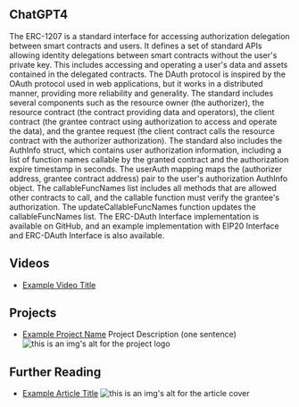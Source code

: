 ## ChatGPT4

The ERC-1207 is a standard interface for accessing authorization delegation between smart contracts and users. It defines a set of standard APIs allowing identity delegations between smart contracts without the user's private key. This includes accessing and operating a user's data and assets contained in the delegated contracts. The DAuth protocol is inspired by the OAuth protocol used in web applications, but it works in a distributed manner, providing more reliability and generality. The standard includes several components such as the resource owner (the authorizer), the resource contract (the contract providing data and operators), the client contract (the grantee contract using authorization to access and operate the data), and the grantee request (the client contract calls the resource contract with the authorizer authorization). The standard also includes the AuthInfo struct, which contains user authorization information, including a list of function names callable by the granted contract and the authorization expire timestamp in seconds. The userAuth mapping maps the (authorizer address, grantee contract address) pair to the user's authorization AuthInfo object. The callableFuncNames list includes all methods that are allowed other contracts to call, and the callable function must verify the grantee's authorization. The updateCallableFuncNames function updates the callableFuncNames list. The ERC-DAuth Interface implementation is available on GitHub, and an example implementation with EIP20 Interface and ERC-DAuth Interface is also available.

## Videos

- [Example Video Title](https://www.youtube.com/watch?v=TDGq4aeevgY)

## Projects

- [Example Project Name](https://xxxx.xxx/xxxxx) Project Description (one sentence) ![this is an img's alt for the project logo](https://xxxx.xxx/project-logo.xxx)

## Further Reading

- [Example Article Title](https://xxxx.xxx/xxxxx) ![this is an img's alt for the article cover](https://xxxx.xxx/article-cover.xxx)
